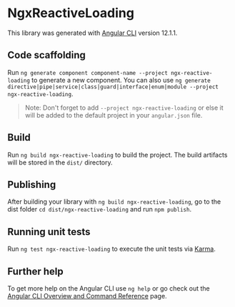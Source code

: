 # NgxReactiveLoading

This library was generated with [Angular CLI](https://github.com/angular/angular-cli) version 12.1.1.

## Code scaffolding

Run `ng generate component component-name --project ngx-reactive-loading` to generate a new component. You can also use `ng generate directive|pipe|service|class|guard|interface|enum|module --project ngx-reactive-loading`.

> Note: Don't forget to add `--project ngx-reactive-loading` or else it will be added to the default project in your `angular.json` file.

## Build

Run `ng build ngx-reactive-loading` to build the project. The build artifacts will be stored in the `dist/` directory.

## Publishing

After building your library with `ng build ngx-reactive-loading`, go to the dist folder `cd dist/ngx-reactive-loading` and run `npm publish`.

## Running unit tests

Run `ng test ngx-reactive-loading` to execute the unit tests via [Karma](https://karma-runner.github.io).

## Further help

To get more help on the Angular CLI use `ng help` or go check out the [Angular CLI Overview and Command Reference](https://angular.io/cli) page.
